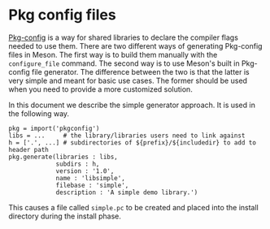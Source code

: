 # Pkg config files

[Pkg-config](https://en.wikipedia.org/wiki/Pkg-config) is a way for shared libraries to declare the compiler flags needed to use them. There are two different ways of generating Pkg-config files in Meson. The first way is to build them manually with the `configure_file` command. The second way is to use Meson's built in Pkg-config file generator. The difference between the two is that the latter is very simple and meant for basic use cases. The former should be used when you need to provide a more customized solution.

In this document we describe the simple generator approach. It is used in the following way.

```meson
pkg = import('pkgconfig')
libs = ...     # the library/libraries users need to link against
h = ['.', ...] # subdirectories of ${prefix}/${includedir} to add to header path
pkg.generate(libraries : libs,
             subdirs : h,
             version : '1.0',
             name : 'libsimple',
             filebase : 'simple',
             description : 'A simple demo library.')
```

This causes a file called `simple.pc` to be created and placed into the install directory during the install phase.

